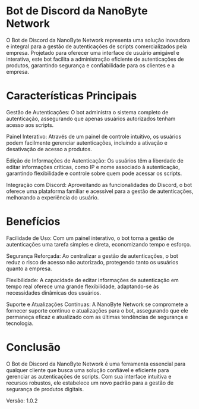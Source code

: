 # Bot de Discord da NanoByte Network

O Bot de Discord da NanoByte Network representa uma solução inovadora e integral para a gestão de autenticações de scripts comercializados pela empresa. Projetado para oferecer uma interface de usuário amigável e interativa, este bot facilita a administração eficiente de autenticações de produtos, garantindo segurança e confiabilidade para os clientes e a empresa.

# Características Principais

Gestão de Autenticações: O bot administra o sistema completo de autenticação, assegurando que apenas usuários autorizados tenham acesso aos scripts.

Painel Interativo: Através de um painel de controle intuitivo, os usuários podem facilmente gerenciar autenticações, incluindo a ativação e desativação de acesso a produtos.

Edição de Informações de Autenticação: Os usuários têm a liberdade de editar informações críticas, como IP e nome associado à autenticação, garantindo flexibilidade e controle sobre quem pode acessar os scripts.

Integração com Discord: Aproveitando as funcionalidades do Discord, o bot oferece uma plataforma familiar e acessível para a gestão de autenticações, melhorando a experiência do usuário.

# Benefícios

Facilidade de Uso: Com um painel interativo, o bot torna a gestão de autenticações uma tarefa simples e direta, economizando tempo e esforço.

Segurança Reforçada: Ao centralizar a gestão de autenticações, o bot reduz o risco de acesso não autorizado, protegendo tanto os usuários quanto a empresa.

Flexibilidade: A capacidade de editar informações de autenticação em tempo real oferece uma grande flexibilidade, adaptando-se às necessidades dinâmicas dos usuários.

Suporte e Atualizações Contínuas: A NanoByte Network se compromete a fornecer suporte contínuo e atualizações para o bot, assegurando que ele permaneça eficaz e atualizado com as últimas tendências de segurança e tecnologia.

# Conclusão
 
O Bot de Discord da NanoByte Network é uma ferramenta essencial para qualquer cliente que busca uma solução confiável e eficiente para gerenciar as autenticações de scripts. Com sua interface intuitiva e recursos robustos, ele estabelece um novo padrão para a gestão de segurança de produtos digitais.

Versão: 1.0.2